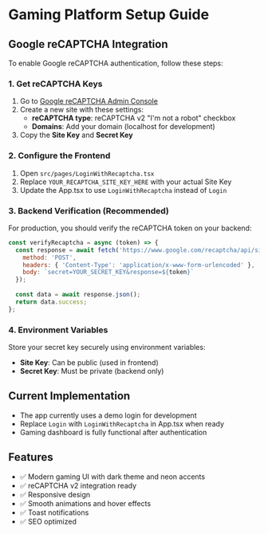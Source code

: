 # Gaming Platform Setup Guide

## Google reCAPTCHA Integration

To enable Google reCAPTCHA authentication, follow these steps:

### 1. Get reCAPTCHA Keys
1. Go to [Google reCAPTCHA Admin Console](https://www.google.com/recaptcha/admin/create)
2. Create a new site with these settings:
   - **reCAPTCHA type**: reCAPTCHA v2 "I'm not a robot" checkbox
   - **Domains**: Add your domain (localhost for development)
3. Copy the **Site Key** and **Secret Key**

### 2. Configure the Frontend
1. Open `src/pages/LoginWithRecaptcha.tsx`
2. Replace `YOUR_RECAPTCHA_SITE_KEY_HERE` with your actual Site Key
3. Update the App.tsx to use `LoginWithRecaptcha` instead of `Login`

### 3. Backend Verification (Recommended)
For production, you should verify the reCAPTCHA token on your backend:

```javascript
const verifyRecaptcha = async (token) => {
  const response = await fetch('https://www.google.com/recaptcha/api/siteverify', {
    method: 'POST',
    headers: { 'Content-Type': 'application/x-www-form-urlencoded' },
    body: `secret=YOUR_SECRET_KEY&response=${token}`
  });
  
  const data = await response.json();
  return data.success;
};
```

### 4. Environment Variables
Store your secret key securely using environment variables:
- **Site Key**: Can be public (used in frontend)
- **Secret Key**: Must be private (backend only)

## Current Implementation
- The app currently uses a demo login for development
- Replace `Login` with `LoginWithRecaptcha` in App.tsx when ready
- Gaming dashboard is fully functional after authentication

## Features
- ✅ Modern gaming UI with dark theme and neon accents
- ✅ reCAPTCHA v2 integration ready
- ✅ Responsive design
- ✅ Smooth animations and hover effects
- ✅ Toast notifications
- ✅ SEO optimized
